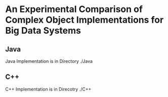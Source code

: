# An Experimental Comparison of Complex Object Implementations for Big Data Systems

Java
--
Java Implementation is in Directory ./Java

C++
--
C++ Implementation is in Direcotry ./C++ 
